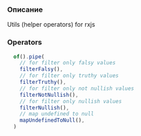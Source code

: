 ### Описание
Utils (helper operators) for rxjs


### Operators
```typescript
  of().pipe(
    // for filter only falsy values
    filterFalsy(),
    // for filter only truthy values
    filterTruthy(),
    // for filter only not nullish values
    filterNotNullish(),
    // for filter only nullish values
    filterNullish(),
    // map undefined to null
    mapUndefinedToNull(),
  )
```
